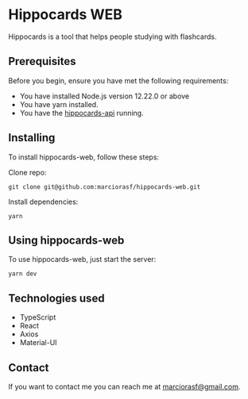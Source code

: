 # Hippocards WEB

Hippocards is a tool that helps people studying with flashcards.

## Prerequisites

Before you begin, ensure you have met the following requirements:
* You have installed Node.js version 12.22.0 or above
* You have yarn installed.
* You have the [hippocards-api](https://github.com/marciorasf/hippocards-api) running.

## Installing 

To install hippocards-web, follow these steps:

Clone repo:
```
git clone git@github.com:marciorasf/hippocards-web.git
```

Install dependencies:
```
yarn
```

## Using hippocards-web

To use hippocards-web, just start the server:

```
yarn dev
```

## Technologies used
* TypeScript
* React
* Axios
* Material-UI

## Contact

If you want to contact me you can reach me at marciorasf@gmail.com.
